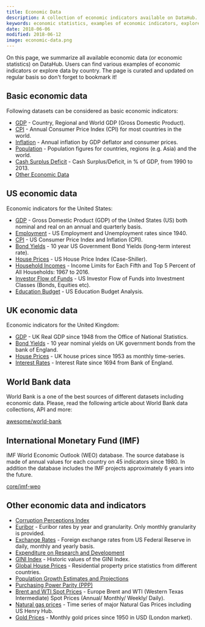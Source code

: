 ```yaml
---
title: Economic Data
description: A collection of economic indicators available on DataHub.
keywords: economic statistics, examples of economic indicators, explore data by country, basic economic indicators, US economic data, UK economic data, World Bank data
date: 2018-06-06
modified: 2018-06-12
image: economic-data.png
---
```


On this page, we summarize all available economic data (or economic statistics) on DataHub. Users can find various examples of economic indicators or explore data by country. The page is curated and updated on regular basis so don't forget to bookmark it!

## Basic economic data

Following datasets can be considered as basic economic indicators:

* [GDP](https://datahub.io/core/gdp) - Country, Regional and World GDP (Gross Domestic Product).
* [CPI](https://datahub.io/core/cpi) - Annual Consumer Price Index (CPI) for most countries in the world.
* [Inflation](https://datahub.io/core/inflation) - Annual inflation by GDP deflator and consumer prices.
* [Population](https://datahub.io/core/population) - Population figures for countries, regions (e.g. Asia) and the world.
* [Cash Surplus Deficit](https://datahub.io/core/cash-surplus-deficit) - Cash Surplus/Deficit, in % of GDP, from 1990 to 2013.
* [Other Economic Data](#other-economic-data-and-indicators)

## US economic data

Economic indicators for the United States:

* [GDP](https://datahub.io/core/gdp-us) - Gross Domestic Product (GDP) of the United States (US) both nominal and real on an annual and quarterly basis.
* [Employment](https://datahub.io/core/employment-us) - US Employment and Unemployment rates since 1940.
* [CPI](https://datahub.io/core/cpi-us) - US Consumer Price Index and Inflation (CPI).
* [Bond Yields](https://datahub.io/core/bond-yields-us-10y) - 10 year US Government Bond Yields (long-term interest rate).
* [House Prices](https://datahub.io/core/house-prices-us) - US House Price Index (Case-Shiller).
* [Household Incomes](https://datahub.io/core/household-income-us-historical) - Income Limits for Each Fifth and Top 5 Percent of All Households: 1967 to 2016.
* [Investor Flow of Funds](https://datahub.io/core/investor-flow-of-funds-us) - US Investor Flow of Funds into Investment Classes (Bonds, Equities etc).
* [Education Budget](https://datahub.io/core/usa-education-budget-analysis) - US Education Budget Analysis.

## UK economic data

Economic indicators for the United Kingdom:

* [GDP](https://datahub.io/core/gdp-uk) - UK Real GDP since 1948 from the Office of National Statistics.
* [Bond Yields](https://datahub.io/core/bond-yields-uk-10y) - 10 year nominal yields on UK government bonds from the bank of England.
* [House Prices](https://datahub.io/core/house-prices-uk) - UK house prices since 1953 as monthly time-series.
* [Interest Rates](https://datahub.io/core/interest-rates-gb) - Interest Rate since 1694 from Bank of England.

## World Bank data

World Bank is a one of the best sources of different datasets including economic data. Please, read the following article about World Bank data collections, API and more:

[awesome/world-bank](https://datahub.io/awesome/world-bank)

## International Monetary Fund (IMF)

IMF World Economic Outlook (WEO) database. The source database is made of annual values for each country on 45 indicators since 1980. In addition the database includes the IMF projects approximately 6 years into the future.

[core/imf-weo](https://datahub.io/core/imf-weo)

## Other economic data and indicators

* [Corruption Perceptions Index](https://datahub.io/core/corruption-perceptions-index)
* [Euribor](https://datahub.io/core/euribor) - Euribor rates by year and granularity. Only monthly granularity is provided.
* [Exchange Rates](https://datahub.io/core/exchange-rates) - Foreign exchange rates from US Federal Reserve in daily, monthly and yearly basis.
* [Expenditure on Research and Development](https://datahub.io/core/expenditure-on-research-and-development)
* [GINI Index](https://datahub.io/core/gini-index) - Historic values of the GINI Index.
* [Global House Prices](https://datahub.io/core/house-prices-global) - Residential property price statistics from different countries.
* [Population Growth Estimates and Projections](https://datahub.io/core/population-growth-estimates-and-projections)
* [Purchasing Power Parity (PPP)](https://datahub.io/core/ppp)
* [Brent and WTI Spot Prices](https://datahub.io/core/oil-prices) - Europe Brent and WTI (Western Texas Intermediate) Spot Prices (Annual/ Monthly/ Weekly/ Daily).
* [Natural gas prices](https://datahub.io/core/natural-gas) - Time series of major Natural Gas Prices including US Henry Hub.
* [Gold Prices](https://datahub.io/core/gold-prices) - Monthly gold prices since 1950 in USD (London market).
